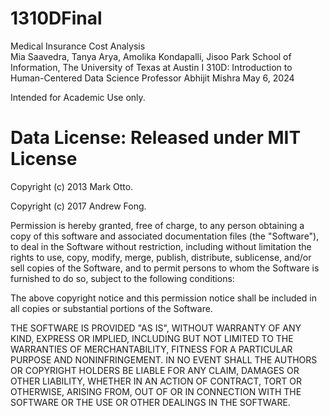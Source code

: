 # 1310DFinal
Medical Insurance Cost Analysis  
Mia Saavedra, Tanya Arya, Amolika Kondapalli, Jisoo Park 
School of Information, The University of Texas at Austin 
I 310D: Introduction to Human-Centered Data Science 
Professor Abhijit Mishra 
May 6, 2024

Intended for Academic Use only. 
# Data License: Released under MIT License

Copyright (c) 2013 Mark Otto.

Copyright (c) 2017 Andrew Fong.

Permission is hereby granted, free of charge, to any person obtaining a copy of this software and associated documentation files (the "Software"), to deal in the Software without restriction, including without limitation the rights to use, copy, modify, merge, publish, distribute, sublicense, and/or sell copies of the Software, and to permit persons to whom the Software is furnished to do so, subject to the following conditions:

The above copyright notice and this permission notice shall be included in all copies or substantial portions of the Software.

THE SOFTWARE IS PROVIDED "AS IS", WITHOUT WARRANTY OF ANY KIND, EXPRESS OR IMPLIED, INCLUDING BUT NOT LIMITED TO THE WARRANTIES OF MERCHANTABILITY, FITNESS FOR A PARTICULAR PURPOSE AND NONINFRINGEMENT. IN NO EVENT SHALL THE AUTHORS OR COPYRIGHT HOLDERS BE LIABLE FOR ANY CLAIM, DAMAGES OR OTHER LIABILITY, WHETHER IN AN ACTION OF CONTRACT, TORT OR OTHERWISE, ARISING FROM, OUT OF OR IN CONNECTION WITH THE SOFTWARE OR THE USE OR OTHER DEALINGS IN THE SOFTWARE.
